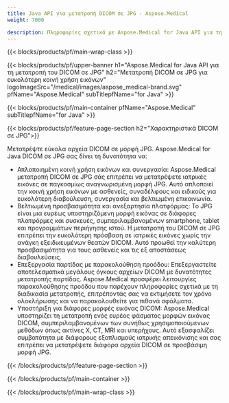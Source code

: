 ```yaml
---
title: Java API για μετατροπή DICOM σε JPG - Aspose.Medical
weight: 7000

description: Πληροφορίες σχετικά με Aspose.Medical for Java API για τη μετατροπή DICOM σε JPG
---
```


{{< blocks/products/pf/main-wrap-class >}}

{{< blocks/products/pf/upper-banner h1="Aspose.Medical for Java API για τη μετατροπή του DICOM σε JPG" h2="Μετατροπή DICOM σε JPG για ευκολότερη κοινή χρήση εικόνων" logoImageSrc="/medical/images/aspose_medical-brand.svg" pfName="Aspose.Medical" subTitlepfName="for Java" >}}

{{< blocks/products/pf/main-container pfName="Aspose.Medical" subTitlepfName="for Java" >}}

{{< blocks/products/pf/feature-page-section h2="Χαρακτηριστικά DICOM σε JPG">}}

<p>Μετατρέψτε εύκολα αρχεία DICOM σε μορφή JPG. Aspose.Medical for Java DICOM σε JPG σας δίνει τη δυνατότητα να:</p>

<ul>
<li>Απλοποιημένη κοινή χρήση εικόνων και συνεργασία: Aspose.Medical μετατροπή DICOM σε JPG σάς επιτρέπει να μετατρέψετε ιατρικές εικόνες σε παγκοσμίως αναγνωρισμένη μορφή JPG. Αυτό απλοποιεί την κοινή χρήση εικόνων με ασθενείς, συναδέλφους και ειδικούς για ευκολότερη διαβούλευση, συνεργασία και βελτιωμένη επικοινωνία.</li>
<li>Βελτιωμένη προσβασιμότητα και ανεξαρτησία πλατφόρμας: Το JPG είναι μια ευρέως υποστηριζόμενη μορφή εικόνας σε διάφορες πλατφόρμες και συσκευές, συμπεριλαμβανομένων smartphone, tablet και προγραμμάτων περιήγησης ιστού. Η μετατροπή του DICOM σε JPG επιτρέπει την ευκολότερη πρόσβαση σε ιατρικές εικόνες χωρίς την ανάγκη εξειδικευμένων θεατών DICOM. Αυτό προωθεί την καλύτερη προσβασιμότητα για τους ασθενείς και τις εξ αποστάσεως διαβουλεύσεις.</li>
<li>Επεξεργασία παρτίδας με παρακολούθηση προόδου: Επεξεργαστείτε αποτελεσματικά μεγάλους όγκους αρχείων DICOM με δυνατότητες μετατροπής παρτίδας. Aspose.Medical προσφέρει λειτουργίες παρακολούθησης προόδου που παρέχουν πληροφορίες σχετικά με τη διαδικασία μετατροπής, επιτρέποντάς σας να εκτιμήσετε τον χρόνο ολοκλήρωσης και να παρακολουθείτε για πιθανά σφάλματα.</li>
<li>Υποστήριξη για διάφορες μορφές εικόνας DICOM: Aspose.Medical υποστηρίζει τη μετατροπή ενός ευρέος φάσματος μορφών εικόνας DICOM, συμπεριλαμβανομένων των συνήθως χρησιμοποιούμενων μεθόδων όπως ακτίνες Χ, CT, MRI και υπερήχους. Αυτό εξασφαλίζει συμβατότητα με διάφορους εξοπλισμούς ιατρικής απεικόνισης και σας επιτρέπει να μετατρέψετε διάφορα αρχεία DICOM σε προσβάσιμη μορφή JPG.</li>
</ul>

{{< /blocks/products/pf/feature-page-section >}}

{{< /blocks/products/pf/main-container >}}

{{< /blocks/products/pf/main-wrap-class >}}